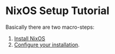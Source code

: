 # NixOS Setup Tutorial

Basically there are two macro-steps:

1. [Install NixOS](./installation/README.md)
2. [Configure your installation](./configuration/README.md).
